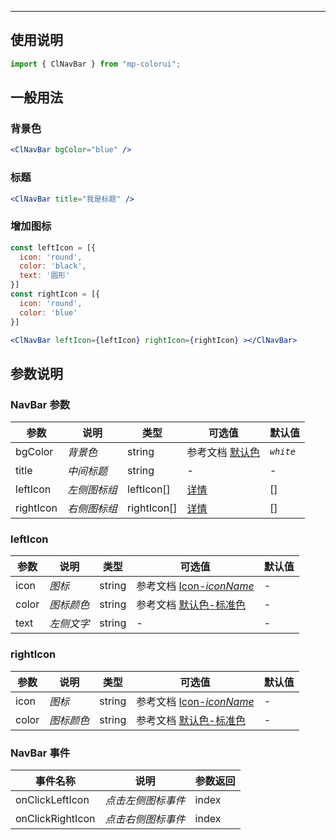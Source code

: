---

## 使用说明

```jsx
import { ClNavBar } from "mp-colorui";
```

## 一般用法

### 背景色

```jsx
<ClNavBar bgColor="blue" />
```

### 标题

```jsx
<ClNavBar title="我是标题" />
```

### 增加图标

```jsx
const leftIcon = [{
  icon: 'round',
  color: 'black',
  text: '圆形'
}]
const rightIcon = [{
  icon: 'round',
  color: 'blue'
}]

<ClNavBar leftIcon={leftIcon} rightIcon={rightIcon} ></ClNavBar>
```

## 参数说明

### NavBar 参数

| 参数      | 说明         | 类型        | 可选值                                | 默认值    |
| --------- | ------------ | ----------- | ------------------------------------- | --------- |
| bgColor   | _背景色_     | string      | 参考文档 [默认色](/home/color)        | _`white`_ |
| title     | _中间标题_   | string      | -                                     | -         |
| leftIcon  | _左侧图标组_ | leftIcon[]  | [详情](/navigate/navBar?id=lefticon)  | []        |
| rightIcon | _右侧图标组_ | rightIcon[] | [详情](/navigate/navBar?id=rightIcon) | []        |

### leftIcon

| 参数  | 说明       | 类型   | 可选值                                             | 默认值 |
| ----- | ---------- | ------ | -------------------------------------------------- | ------ |
| icon  | _图标_     | string | 参考文档 [Icon-_iconName_](/base/icon?id=iconname) | -      |
| color | _图标颜色_ | string | 参考文档 [默认色-标准色](/home/color?id=标准色)    | -      |
| text  | _左侧文字_ | string | -                                                  | -      |

### rightIcon

| 参数  | 说明       | 类型   | 可选值                                             | 默认值 |
| ----- | ---------- | ------ | -------------------------------------------------- | ------ |
| icon  | _图标_     | string | 参考文档 [Icon-_iconName_](/base/icon?id=iconname) | -      |
| color | _图标颜色_ | string | 参考文档 [默认色-标准色](/home/color?id=标准色)    | -      |

### NavBar 事件

| 事件名称         | 说明               | 参数返回 |
| ---------------- | ------------------ | -------- |
| onClickLeftIcon  | _点击左侧图标事件_ | index    |
| onClickRightIcon | _点击右侧图标事件_ | index    |

<FloatPhone url="https://yinliangdream.github.io/mp-colorui-h5-demo/#/pages/components/navBar/index" />
